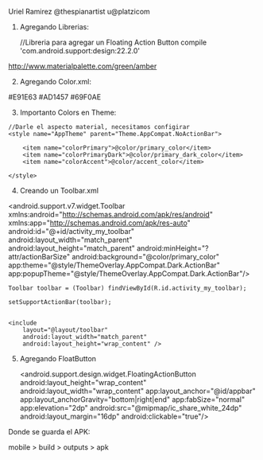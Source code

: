 


Uriel Ramirez @thespianartist
u@platzicom


1) Agregando Librerias:



    //Libreria para agregar un Floating Action Button
    compile 'com.android.support:design:22.2.0'


http://www.materialpalette.com/green/amber


2) Agregando Color.xml:

    <?xml version="1.0" encoding="utf-8"?>
<resources>
    <color name="primary_color">#E91E63</color>
    <color name="primary_dark_color">#AD1457</color>
    <color name="accent_color">#69F0AE</color>
</resources>


3) Importanto Colors en Theme:

<resources>

    //Darle el aspecto material, necesitamos configirar
    <style name="AppTheme" parent="Theme.AppCompat.NoActionBar">

        <item name="colorPrimary">@color/primary_color</item>
        <item name="colorPrimaryDark">@color/primary_dark_color</item>
        <item name="colorAccent">@color/accent_color</item>

    </style>

</resources>

4) Creando un Toolbar.xml


<android.support.v7.widget.Toolbar 
    xmlns:android="http://schemas.android.com/apk/res/android"
    xmlns:app="http://schemas.android.com/apk/res-auto"
    android:id="@+id/activity_my_toolbar"
    android:layout_width="match_parent"
    android:layout_height="match_parent"
    android:minHeight="?attr/actionBarSize"
    android:background="@color/primary_color"
    app:theme="@style/ThemeOverlay.AppCompat.Dark.ActionBar"
    app:popupTheme="@style/ThemeOverlay.AppCompat.Dark.ActionBar"/>


    Toolbar toolbar = (Toolbar) findViewById(R.id.activity_my_toolbar);

    setSupportActionBar(toolbar);


    <include
        layout="@layout/toolbar"
        android:layout_width="match_parent"
        android:layout_height="wrap_content" />


5) Agregando FloatButton


    <android.support.design.widget.FloatingActionButton
        android:layout_height="wrap_content"
        android:layout_width="wrap_content"
        app:layout_anchor="@id/appbar"
        app:layout_anchorGravity="bottom|right|end"
        app:fabSize="normal"
        app:elevation="2dp"
        android:src="@mipmap/ic_share_white_24dp"
        android:layout_margin="16dp"
        android:clickable="true"/>


Donde se guarda el APK:

mobile > build > outputs > apk





